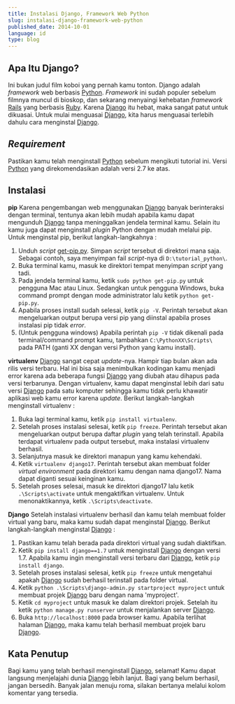 ```yaml
---
title: Instalasi Django, Framework Web Python
slug: instalasi-django-framework-web-python
published_date: 2014-10-01
language: id
type: blog
---
```


## Apa Itu Django?
Ini bukan judul film koboi yang pernah kamu tonton. Django adalah *framework* web berbasis [Python](http://www.python.org). *Framework* ini sudah populer sebelum filmnya muncul di bioskop, dan sekarang menyaingi kehebatan *framework* [Rails](http://www.rubyonrails.org) yang berbasis [Ruby](http://www.ruby-lang.org). Karena [Django](http://djangoproject.com) itu hebat, maka sangat patut untuk dikuasai. Untuk mulai menguasai [Django](http://djangoproject.com), kita harus menguasai terlebih dahulu cara menginstal [Django](http://djangoproject.com).

## *Requirement*
Pastikan kamu telah menginstall [Python](http://www.python.org) sebelum mengikuti tutorial ini. Versi [Python](http://www.python.org) yang direkomendasikan adalah versi 2.7 ke atas.

## Instalasi
**pip**
Karena pengembangan web menggunakan [Django](http://djangoproject.com) banyak berinteraksi dengan terminal, tentunya akan lebih mudah apabila kamu dapat mengunduh [Django](http://djangoproject.com) tanpa meninggalkan jendela terminal kamu. Selain itu kamu juga dapat menginstall *plugin* Python dengan mudah melalui pip. Untuk menginstal pip, berikut langkah-langkahnya :

1. Unduh *script* [get-pip.py](https://bootstrap.pypa.io/get-pip.py). Simpan *script* tersebut di direktori mana saja. Sebagai contoh, saya menyimpan fail *script*-nya di `D:\tutorial_python\`.
2. Buka terminal kamu, masuk ke direktori tempat menyimpan *script* yang tadi.
3. Pada jendela terminal kamu, ketik `sudo python get-pip.py` untuk pengguna Mac atau Linux. Sedangkan untuk pengguna Windows, buka command prompt dengan mode administrator lalu ketik `python get-pip.py`.
4. Apabila proses install sudah selesai, ketik `pip -V`. Perintah tersebut akan mengeluarkan output berupa versi pip yang diinstal apabila proses instalasi pip tidak *error*.
5. (Untuk pengguna windows) Apabila perintah `pip -V` tidak dikenali pada terminal/command prompt kamu, tambahkan `C:\PythonXX\Scripts\` pada PATH (ganti XX dengan versi Python yang kamu install).

**virtualenv**
[Django](http://djangoproject.com) sangat cepat *update*-nya. Hampir tiap bulan akan ada rilis versi terbaru. Hal ini bisa saja menimbulkan kodingan kamu menjadi error karena ada beberapa fungsi [Django](http://djangoproject.com) yang diubah atau dihapus pada versi terbarunya. Dengan virtualenv, kamu dapat menginstal lebih dari satu versi [Django](http://djangoproject.com) pada satu komputer sehingga kamu tidak perlu khawatir aplikasi web kamu error karena *update*. Berikut langkah-langkah menginstall virtualenv :

1. Buka lagi terminal kamu, ketik `pip install virtualenv`.
2. Setelah proses instalasi selesai, ketik `pip freeze`. Perintah tersebut akan mengeluarkan output berupa daftar *plugin* yang telah terinstall. Apabila terdapat virtualenv pada output tersebut, maka instalasi virtualenv berhasil.
3. Selanjutnya masuk ke direktori manapun yang kamu kehendaki.
4. Ketik `virtualenv django17`. Perintah tersebut akan membuat folder *virtual environment* pada direktori kamu dengan nama django17. Nama dapat diganti sesuai keinginan kamu.
5. Setelah proses selesai, masuk ke direktori django17 lalu ketik `.\Scripts\activate` untuk mengaktifkan virtualenv. Untuk menonaktikannya, ketik `.\Scripts\deactivate`.

**Django**
Setelah instalasi virtualenv berhasil dan kamu telah membuat folder virtual yang baru, maka kamu sudah dapat menginstal [Django](http://djangoproject.com). Berikut langkah-langkah menginstal [Django](http://djangoproject.com) :

1. Pastikan kamu telah berada pada direktori virtual yang sudah diaktifkan.
2. Ketik `pip install django==1.7` untuk menginstall [Django](http://djangoproject.com) dengan versi 1.7. Apabila kamu ingin menginstall versi terbaru dari [Django](http://djangoproject.com), ketik `pip install django`.
3. Setelah proses instalasi selesai, ketik `pip freeze` untuk mengetahui apakah [Django](http://djangoproject.com) sudah berhasil terinstall pada folder virtual.
4. Ketik `python .\Scripts\django-admin.py startproject myproject` untuk membuat projek [Django](http://djangoproject.com) baru dengan nama 'myproject'.
5. Ketik `cd myproject` untuk masuk ke dalam direktori projek. Setelah itu ketik `python manage.py runserver` untuk menjalankan server [Django](http://djangoproject.com).
6. Buka `http://localhost:8000` pada browser kamu. Apabila terlihat halaman [Django](http://djangoproject.com), maka kamu telah berhasil membuat projek baru [Django](http://djangoproject.com).

## Kata Penutup
Bagi kamu yang telah berhasil menginstall [Django](http://djangoproject.com), selamat! Kamu dapat langsung menjelajahi dunia [Django](http://djangoproject.com) lebih lanjut. Bagi yang belum berhasil, jangan bersedih. Banyak jalan menuju roma, silakan bertanya melalui kolom komentar yang tersedia.









